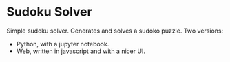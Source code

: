 # Sudoku Solver

Simple sudoku solver. Generates and solves a sudoko puzzle. 
Two versions:
- Python, with a jupyter notebook.
- Web, written in javascript and with a nicer UI.
